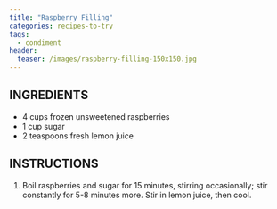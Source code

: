 ```yaml
---
title: "Raspberry Filling"
categories: recipes-to-try
tags: 
  - condiment
header:
  teaser: /images/raspberry-filling-150x150.jpg
---
```

## INGREDIENTS
* 4 cups frozen unsweetened raspberries
* 1 cup sugar
* 2 teaspoons fresh lemon juice

## INSTRUCTIONS
1. Boil raspberries and sugar for 15 minutes, stirring occasionally; stir constantly for 5-8 minutes more. Stir in lemon juice, then cool.
